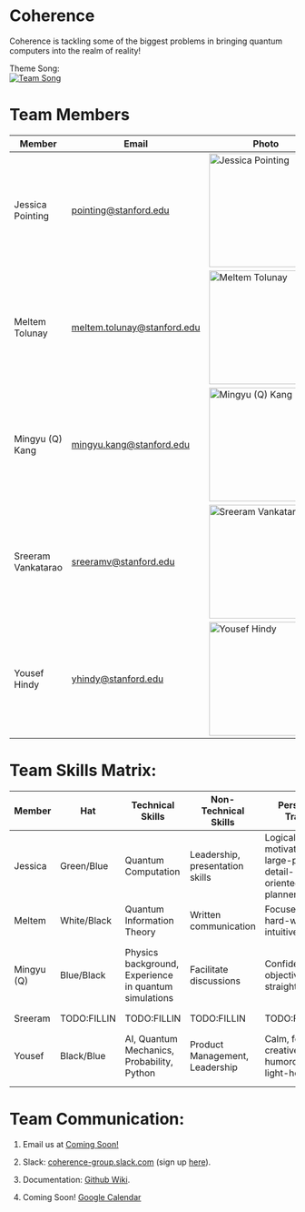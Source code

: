 # Coherence

Coherence is tackling some of the biggest problems in bringing quantum computers into the realm of reality!

Theme Song:  
[![Team Song](http://img.youtube.com/vi/o_Ay_iDRAbc/0.jpg)](http://www.youtube.com/watch?v=o_Ay_iDRAbc "Hans Zimmer - Mountains (Interstellar Soundtrack)")

# Team Members
Member | Email | Photo
--- | --- | ---
Jessica Pointing | pointing@stanford.edu | <img src="https://i.imgur.com/zjr35qy.jpg" alt="Jessica Pointing" width="200">
Meltem Tolunay | meltem.tolunay@stanford.edu | <img src="https://i.imgur.com/2jg0GrY.jpg" alt="Meltem Tolunay" width="200">
Mingyu (Q) Kang | mingyu.kang@stanford.edu | <img src="https://i.imgur.com/oKfnrXc.jpg" alt="Mingyu (Q) Kang" width="200">
Sreeram Vankatarao  | sreeramv@stanford.edu | <img src="https://i.imgur.com/2RB416X.jpg" alt="Sreeram Vankatarao" width="200">
Yousef Hindy | yhindy@stanford.edu | <img src="https://i.imgur.com/c1n3cae.jpg" alt="Yousef Hindy" width="200">

# Team Skills Matrix:

Member | Hat | Technical Skills | Non-Technical Skills | Personal Traits | Desired Growth | Weaknesses
--- | --- | --- | --- | --- | --- | ---
Jessica | Green/Blue | Quantum Computation | Leadership, presentation skills | Logical, motivated, large-picture, detail-oriented, planner | UI/UX design, security | saying no, lack of Pareto-Principle
Meltem | White/Black | Quantum Information Theory | Written communication | Focused, hard-working, intuitive, warm | Hands-on experience with near-term QC | Occasional self-doubt 
Mingyu (Q) | Blue/Black | Physics background, Experience in quantum simulations | Facilitate discussions | Confident, objective, straightforward | Build more quantum computing experience, write codes more efficiently | Meticulousness
Sreeram | TODO:FILLIN | TODO:FILLIN | TODO:FILLIN | TODO:FILLIN | TODO:FILLIN | TODO:FILLIN
Yousef | Black/Blue | AI, Quantum Mechanics, Probability, Python | Product Management, Leadership | Calm, focused, creative, humorous, light-hearted  | Communication, Leadership, Software Engineering Best Principles | Easiliy distracted by new ideas

# Team Communication:
1. Email us at [Coming Soon!](google.com)

2. Slack: [coherence-group.slack.com](https://coherence-group.slack.com) (sign up [here](https://coherence-group.slack.com/signup)).

3. Documentation: [Github Wiki](https://github.com/cs210/coherence/wiki).

4. Coming Soon! [Google Calendar](https://calendar.google.com/calendar/embed?src=stanford.edu_rsg43to2epthvtkim72t0des9o%40group.calendar.google.com&ctz=America%2FLos_Angeles)
